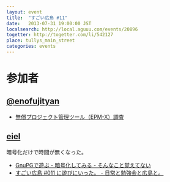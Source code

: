 ```yaml
---
layout: event
title:  "すごい広島 #11"
date:   2013-07-31 19:00:00 JST
localsearch: http://local.aguuu.com/events/20896
togetter: http://togetter.com/li/542127
place: tullys_main_street
categories: events
---
```


# 参加者

## [@enofujityan](https://twitter.com/enofujityan)

* [無償プロジェクト管理ツール（EPM-X）調査](http://enofujityan.tumblr.com/post/56966945128/epm-x)

## [eiel](http://eiel.info/)

暗号化だけで時間が無くなった。

* [GnuPGで遊ぶ - 暗号化してみる - そんなこと覚えてない](http://blog.eiel.info/blog/2013/07/31/gpg/)
* [すごい広島 #011 に遊びにいった。 - 日常と勉強会と広島と。](http://eielh-life.tumblr.com/post/56967344856/011)
